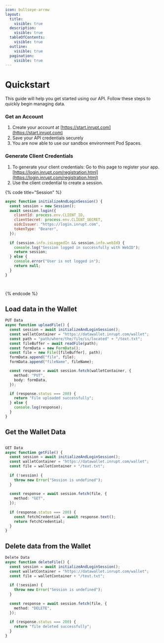 ```yaml
---
icon: bullseye-arrow
layout:
  title:
    visible: true
  description:
    visible: true
  tableOfContents:
    visible: true
  outline:
    visible: true
  pagination:
    visible: true
---
```


# Quickstart

This guide will help you get started using our API. Follow these steps to quickly begin managing data.

### Get an Account

1. Create your account at [https://start.inrupt.com](https://start.inrupt.com)
2. Save your API credentials securely
3. You are now able to use our sandbox environment Pod Spaces.

### Generate Client Credentials

1. To generate your client credentials: Go to this page to register your app. [https://login.inrupt.com/registration.html](https://login.inrupt.com/registration.html)
2. Use the client credential to create a session.

{% code title="Session" %}
```javascript
async function initializeAndLoginSession() {
  const session = new Session();
  await session.login({
    clientId: process.env.CLIENT_ID,
    clientSecret: process.env.CLIENT_SECRET,
    oidcIssuer: "https://login.inrupt.com",
    tokenType: "Bearer",
  });
  
  if (session.info.isLoggedIn && session.info.webId) {
    console.log("Session logged in successfully with WebID");
    return session;
  } else {
    console.error("User is not logged in");
    return null;
  }
}

 
```
{% endcode %}

## Load data in the Wallet

```typescript
PUT Data
async function uploadFile() {
  const session = await initializeAndLoginSession();
  const walletContainer = "https://datawallet.inrupt.com/wallet";
  const path = "path/where/the/file/is/located" + "/text.txt";
  const fileBuffer = await readFile(path);
  const formData = new FormData();
  const file = new File([fileBuffer], path);
  formData.append("file", file);
  formData.append("fileName", fileName);

  const response = await session.fetch(walletContainer, {
    method: "PUT",
    body: formData,
  });

  if (response.status === 200) {
    return "File uploaded successfully";
  } else {
    console.log(response);
  }
}

```

## Get the Wallet Data

```typescript

GET Data
async function getFile() {
  const session = await initializeAndLoginSession();
  const walletContainer = "https://datawallet.inrupt.com/wallet";
  const file = walletContainer + "/text.txt";
  
  if (!session) {
    throw new Error("Session is undefined");
  }
  
  const response = await session.fetch(file, {
    method: "GET",
  });
  
  if (response.status === 200) {
    const fetchCredential = await response.text();
    return fetchCredential;
  }
}

```

## Delete data from the Wallet

```typescript
Delete Data
async function deleteFile() {
  const session = await initializeAndLoginSession();
  const walletContainer = "https://datawallet.inrupt.com/wallet";
  const file = walletContainer + "/text.txt";
  
  if (!session) {
    throw new Error("Session is undefined");
  }
  
  const response = await session.fetch(file, {
    method: "DELETE",
  });
  
  if (response.status === 200) {
    return "file deleted successfully";
  }
}
```
